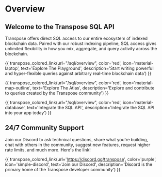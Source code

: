 # Overview

## Welcome to the Transpose SQL API
Transpose offers direct SQL access to our entire ecosystem of indexed blockchain data. Paired with our robust indexing pipeline, SQL access gives unlimited flexibility in how you mix, aggregate, and query activity across the blockchain. 

{{ transpose_colored_link(url="/sql/overview", color='red', icon='material-laptop', text='Explore The Playground', description='Start writing powerful and hyper-flexible queries against arbitrary real-time blockchain data') }}

{{ transpose_colored_link(url="/sql/overview", color='red', icon='material-map-outline', text='Explore The Atlas', description='Explore and contribute to queries created by the Transpose community') }}

{{ transpose_colored_link(url="/sql/overview", color='red', icon='material-database', text='Integrate the SQL API', description='Integrate the SQL API into your app today') }}

## 24/7 Community Support
Join our Discord to ask technical questions, share what you're building, chat with others in the community, suggest new features, request higher rate limits, and much more. Here's the link!

{{ transpose_colored_link(url='https://discord.gg/transpose', color='purple', icon='simple-discord', text='Join our Discord', description='Discord is the primary home of the Transpose developer community') }}